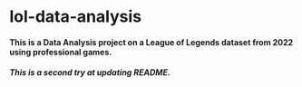 # lol-data-analysis

#### This is a Data Analysis project on a League of Legends dataset from 2022 using professional games.

##### This is a second try at updating README.
